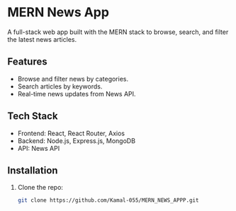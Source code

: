 # MERN News App

A full-stack web app built with the MERN stack to browse, search, and filter the latest news articles.

## Features
- Browse and filter news by categories.
- Search articles by keywords.
- Real-time news updates from News API.

## Tech Stack
- Frontend: React, React Router, Axios
- Backend: Node.js, Express.js, MongoDB
- API: News API

## Installation

1. Clone the repo:
   ```bash
   git clone https://github.com/Kamal-055/MERN_NEWS_APPP.git
